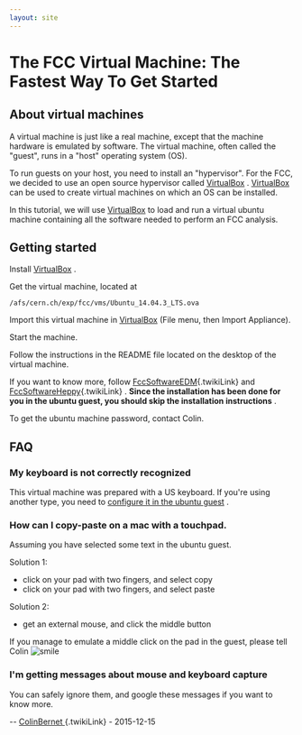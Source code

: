 ```yaml
---
layout: site
---
```

[]() The FCC Virtual Machine: The Fastest Way To Get Started
============================================================

[]() About virtual machines
---------------------------

A virtual machine is just like a real machine, except that the machine
hardware is emulated by software. The virtual machine, often called the
"guest", runs in a "host" operating system (OS).

To run guests on your host, you need to install an "hypervisor". For the
FCC, we decided to use an open source hypervisor called
[VirtualBox](https://www.virtualbox.org/wiki/Downloads) .
[VirtualBox](https://www.virtualbox.org/wiki/Downloads) can be used to
create virtual machines on which an OS can be installed.

In this tutorial, we will use
[VirtualBox](https://www.virtualbox.org/wiki/Downloads) to load and run
a virtual ubuntu machine containing all the software needed to perform
an FCC analysis.

[]() Getting started
--------------------

Install [VirtualBox](https://www.virtualbox.org/wiki/Downloads) .

Get the virtual machine, located at

    /afs/cern.ch/exp/fcc/vms/Ubuntu_14.04.3_LTS.ova

Import this virtual machine in
[VirtualBox](https://www.virtualbox.org/wiki/Downloads) (File menu, then
Import Appliance).

Start the machine.

Follow the instructions in the README file located on the desktop of the
virtual machine.

If you want to know more, follow
[FccSoftwareEDM](./FccSoftwareEDM){.twikiLink} and
[FccSoftwareHeppy](./FccSoftwareHeppy){.twikiLink} . **Since the
installation has been done for you in the ubuntu guest, you should skip
the installation instructions** .

To get the ubuntu machine password, contact Colin.

[]() FAQ
--------

### []() My keyboard is not correctly recognized

This virtual machine was prepared with a US keyboard. If you're using
another type, you need to [configure it in the ubuntu
guest](http://www.wikihow.com/Change-Keyboard-Layout-in-Ubuntu) .

### []() How can I copy-paste on a mac with a touchpad.

Assuming you have selected some text in the ubuntu guest.

Solution 1:

-   click on your pad with two fingers, and select copy
-   click on your pad with two fingers, and select paste

Solution 2:

-   get an external mouse, and click the middle button

If you manage to emulate a middle click on the pad in the guest, please
tell Colin
![smile](https://twiki.cern.ch/twiki/pub/TWiki/SmiliesPlugin/smile.gif "smile")

### []() I'm getting messages about mouse and keyboard capture

You can safely ignore them, and google these messages if you want to
know more.

-- [<span class="wikiUser ColinBernet"> ColinBernet
</span>](/twiki/bin/view/Main/ColinBernet){.twikiLink} - 2015-12-15
